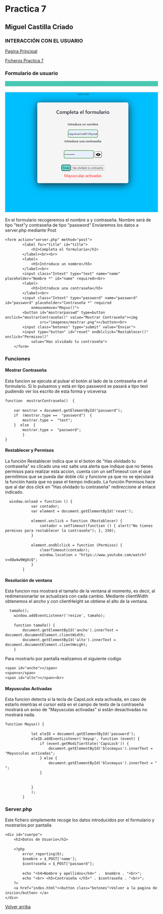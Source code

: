 # Practica 7
##  Miguel Castilla Criado 
### **INTERACCIÓN CON EL USUARIO**


<a href= '../P7/README.md'>Pagina Principal</a>

<a href= '../P7/'>Ficheros Practica 7</a>

### **Formulario de usuario**


<img src="imagenes/form.png">

En el formulario recogeremos el nombre a y contraseña. Nombre será de tipo "text"y contraseña de tipo "password"
Enviaremos los datos a server.php mediante Post
    
    <form action="server.php" method="post">
            <label for="title" id="title">
                <h2>Completa el formulario</h2>
            </label><br><br>
            <label>
                <h5>Introduce un nombre</h5>
            </label><br>
            <input class="Intext" type="text" name="name" placeholder="Nombre *" id="name" required><br>
            <label>
                <h5>Introduce una contraseña</h5>
            </label><br>
            <input class="Intext" type="password" name="password" id="password" placeholder="Contraseña *" required
                onmousemove="Mayus()">
            <button id="mostrarpasswd" type=button onclick="mostrarContraseña()" value="Mostrar Contraseña"><img
                    src="imagenes/mostrar.png"></button><br>
            <input class="botones" type="submit" value="Enviar">
            <input type="button" id="reset" ondblclick="Restablecer()" onclick="Permisos()"
                value="Has olvidado tu contraseña">
        </form>



	

### **Funciones**

#### **Mostrar Contraseña**

Esta funcion se ejecuta al pulsar el botón al lado de la contraseña en el formulario.
Si lo pulsamos y está en tipo password se pasará a tipo text pudiendo ver los escrito de esta forma y viceversa
	
    function  mostrarContraseña()  {

		var mostrar = document.getElementById("password");
		if  (mostrar.type ==  "password")  {
			mostrar.type =  "text";
		}  else  {
			mostrar.type =  "password";
			}
	}
    
#### **Restablecer y Permisos**

La función Restablecer indica que si el boton de "Has olvidado tu contraseña" es clicado una vez salte una alerta que indique que no
tienes permisos para realizar esta accion, cuenta con un setTimeout con el que permitimos que se pueda dar doble clic y funcione ya 
que no se ejecutará la función hasta que no pase el tiempo indicado. La función Permisos hace que al dar dos click en "Has olvidado tu contraseña"
redireccione al enlace indicado.
	  
      window.onload = function () {
                var contador;
                var element = document.getElementById('reset');

                element.onclick = function (Restablecer) {
                    contador = setTimeout(function () { alert("No tienes permisos para restablecer la contraseña"); }, 250);
                }

                element.ondblclick = function (Permisos) {
                    clearTimeout(contador);
                    window.location = "https://www.youtube.com/watch?v=dQw4w9WgXcQ";
                }
            }
            
#### **Resolución de ventana**

Esta funcion nos mostrará el tamaño de la ventana al momento, es decir, al redimensionarlar se actualizará con cada cambio.
Mediante clientWidth obtenemos el ancho y con clientHeight se obtiene el alto de la ventana.
	  
      tamaño();
        window.addEventListener('resize', tamaño);

        function tamaño() {
            document.getElementById('ancho').innerText = document.documentElement.clientWidth;
            document.getElementById('alto').innerText = document.documentElement.clientHeight;
        }     
            

Para mostrarlo por pantalla realizamos el siguiente codigo
    
    <span id="ancho"></span>
    <span>x</span>
    <span id="alto"></span><br>
    

#### **Mayusculas Activadas**
Esta funcion detecta si la tecla de CapsLock esta activada, en caso de estarlo mientras el cursor está en el campo de texto de la
contraseña mostrará un aviso de "Mayusculas activadas" si están desactivadas no mostrará nada.

    function Mayus() {

                let eleID = document.getElementById('password');
                eleID.addEventListener('keyup', function (event) {
                    if (event.getModifierState('CapsLock')) {
                        document.getElementById('blocmayus').innerText = "Mayusculas activadas";
                    } else {
                        document.getElementById('blocmayus').innerText = " ";
                    }


                }
                );
            }



### **Server.php**

Este fichero simplemente recoge los datos introducidos por el formulario y mostrarlos por pantalla

    <div id="cuerpo">
        <h2>Datos de Usuario</h2>

        <?php
            error_reporting(0);
            $nombre = $_POST['name'];
            $contraseña = $_POST["password"];

            echo "<h4>Nombre y apellidos</h4>" .  $nombre . "<br>";
            echo "<br> <h5>Contraseña </h5>" . $contraseña . "<br>";
        ?>
        <a href="index.html"><button class="botones">Volver a la pagina de inicio</button> </a>
    </div>
	
    

[Volver arriba](#Practica-7)
